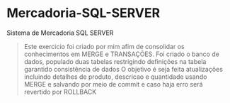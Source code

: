 # Mercadoria-SQL-SERVER
Sistema de Mercadoria SQL SERVER


>Este exercicio foi criado por mim afim de consolidar os conhecimentos em MERGE e TRANSAÇÕES.
> Foi criado o banco de dados, populado duas tabelas restrigindo definições na tabela garantido consistência de dados
>O objetivo é seja feita atualizações incluindo detalhes de produto, descricao e quantidade usando MERGE e salvando por meio de commit e caso haja erro será revertido por ROLLBACK

